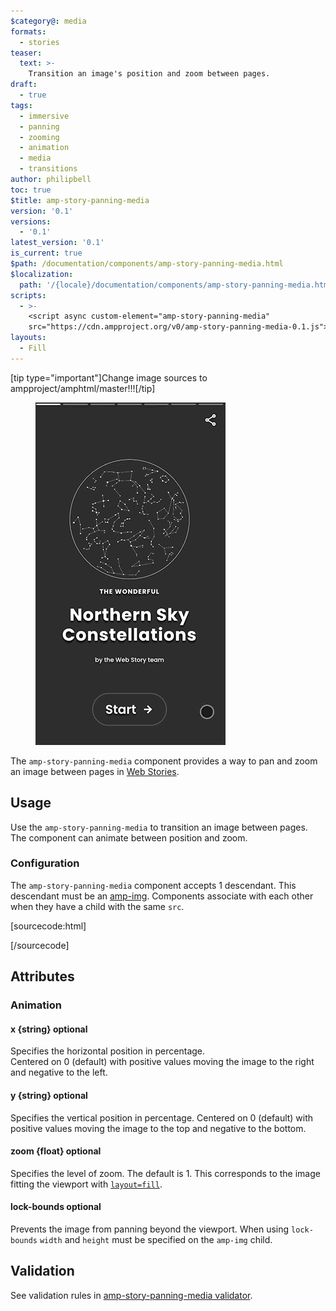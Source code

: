 ```yaml
---
$category@: media
formats:
  - stories
teaser:
  text: >-
    Transition an image's position and zoom between pages.
draft:
  - true
tags:
  - immersive
  - panning
  - zooming
  - animation
  - media
  - transitions
author: philipbell
toc: true
$title: amp-story-panning-media
version: '0.1'
versions:
  - '0.1'
latest_version: '0.1'
is_current: true
$path: /documentation/components/amp-story-panning-media.html
$localization:
  path: '/{locale}/documentation/components/amp-story-panning-media.html'
scripts:
  - >-
    <script async custom-element="amp-story-panning-media"
    src="https://cdn.ampproject.org/v0/amp-story-panning-media-0.1.js"></script>
layouts:
  - Fill
---
```


<!---
Copyright 2021 The AMP HTML Authors. All Rights Reserved.

Licensed under the Apache License, Version 2.0 (the "License");
you may not use this file except in compliance with the License.
You may obtain a copy of the License at

http://www.apache.org/licenses/LICENSE-2.0

Unless required by applicable law or agreed to in writing, software
distributed under the License is distributed on an "AS-IS" BASIS,
WITHOUT WARRANTIES OR CONDITIONS OF ANY KIND, either express or implied.
See the License for the specific language governing permissions and
limitations under the License.
-->

[tip type="important"]Change image sources to ampproject/amphtml/master!!![/tip]

<figure class="centered-fig">
  <amp-anim alt="amp-story-panning-media example" width="300" height="533" layout="fixed" src="https://raw.githubusercontent.com/ampproject/amphtml/master/extensions/amp-story-panning-media/img/amp-story-panning-media.gif">
    <noscript>
    <img alt="amp-story-panning-media example" src="https://raw.githubusercontent.com/ampproject/amphtml/master/extensions/amp-story-panning-media/img/amp-story-panning-media.gif" />
  </noscript>
  </amp-anim>
</figure>

The `amp-story-panning-media` component provides a way to pan and zoom an image between pages in [Web Stories](https://amp.dev/documentation/guides-and-tutorials/start/create_successful_stories/?format=stories).

## Usage

Use the `amp-story-panning-media` to transition an image between pages. The component can animate between position and zoom.

### Configuration

The `amp-story-panning-media` component accepts 1 descendant. This descendant must be an [amp-img](https://amp.dev/documentation/components/amp-img/?format=stories). Components associate with each other when they have a child with the same `src`.

[sourcecode:html]
<amp-story-page>
<amp-story-grid-layer>
<amp-story-panning-media layout="fill">
<amp-img layout="fill" src="assets/world-map.jpg" x="-10%" y="-20%" zoom=".8" width="4000" height="3059" ></amp-img>
</amp-story-panning-media>
</amp-story-grid-layer>
</amp-story-page>

<amp-story-page>
<amp-story-grid-layer>
<amp-story-panning-media layout="fill">
<amp-img layout="fill" src="assets/world-map.jpg" x="20%" y="20%" zoom="2" width="4000" height="3059" ></amp-img>
</amp-story-panning-media>
</amp-story-grid-layer>
</amp-story-page>
[/sourcecode]

## Attributes

### Animation

#### x {string} optional

Specifies the horizontal position in percentage.  
Centered on 0 (default) with positive values moving the image to the right and negative to the left.

#### y {string} optional

Specifies the vertical position in percentage.
Centered on 0 (default) with positive values moving the image to the top and negative to the bottom.

#### zoom {float} optional

Specifies the level of zoom.
The default is 1. This corresponds to the image fitting the viewport with [`layout=fill`](https://amp.dev/documentation/guides-and-tutorials/learn/amp-html-layout/?format=stories).

#### lock-bounds optional

Prevents the image from panning beyond the viewport. When using `lock-bounds` `width` and `height` must be specified on the `amp-img` child.

## Validation

See validation rules in [amp-story-panning-media validator](https://github.com/ampproject/amphtml/blob/master/extensions/amp-story-panning-media/validator-amp-story-panning-media.protoascii).
